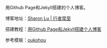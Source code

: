 用Github Page和Jekyll搭建的个人博客。

博客地址：[Sharon Lu | 行者常至](https://sharonllh.github.io/)

搭建教程：[用Github Page和Jekyll搭建个人博客]([https://sharonllh.github.io/](https://sharonllh.github.io/2023/10/12/github-page-blog/))

参考模板：[oukohou](https://github.com/oukohou/oukohou.github.io)

